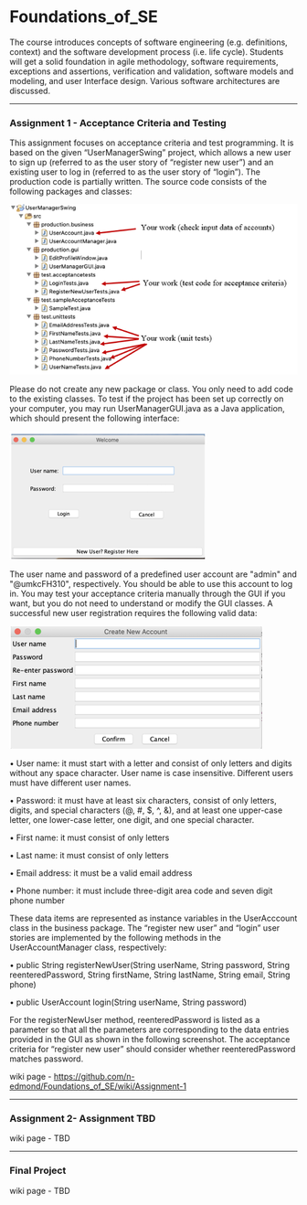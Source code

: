 # Foundations_of_SE

The course introduces concepts of software engineering (e.g. definitions, context) and the software development process (i.e. life cycle). Students will get a solid foundation in agile methodology, software requirements, exceptions and assertions, verification and validation, software models and modeling, and user Interface design. Various software architectures are discussed.

-------------------------------------------------------------------------------------------------------

### Assignment 1 - Acceptance Criteria and Testing
This assignment focuses on acceptance criteria and test programming. It is based on the given “UserManagerSwing” project, which allows a new user to sign up (referred to as the user story of “register new user”) and an existing user to log in (referred to as the user story of “login”). The production code is partially written. The source code consists of the following packages and classes:  


![userManagerSwing](https://github.com/n-edmond/Foundations_of_SE/blob/main/Images/UserManagerSwing.png)
	
	
Please do not create any new package or class. You only need to add code to the existing classes. To test if the project has been set up correctly on your computer, you may run UserManagerGUI.java as a Java application, which should present the following interface:

![login](https://github.com/n-edmond/Foundations_of_SE/blob/main/Images/login.png)

The user name and password of a predefined user account are "admin" and "@umkcFH310", respectively. You should be able to use this account to log in. You may test your acceptance criteria manually through the GUI if you want, but you do not need to understand or modify the GUI classes.
A successful new user registration requires the following valid data: 

![create_new_acct](https://github.com/n-edmond/Foundations_of_SE/blob/main/Images/create_new_acct.png)

•	User name: it must start with a letter and consist of only letters and digits without any space character. User name is case insensitive. Different users must have different user names. 

•	Password: it must have at least six characters, consist of only letters, digits, and special characters (@, #, $, ^, &), and at least one upper-case letter, one lower-case letter, one digit, and one special character.

•	First name: it must consist of only letters

•	Last name: it must consist of only letters

•	Email address: it must be a valid email address

•	Phone number: it must include three-digit area code and seven digit phone number




These data items are represented as instance variables in the UserAcccount class in the business package. The “register new user” and “login” user stories are implemented by the following methods in the UserAccountManager class, respectively: 

•	public String registerNewUser(String userName, String password, String reenteredPassword, String firstName, String lastName, String email, String phone)

•	public UserAccount login(String userName, String password)

For the registerNewUser method, reenteredPassword is listed as a parameter so that all the parameters are corresponding to the data entries provided in the GUI as shown in the following screenshot. The acceptance criteria for “register new user” should consider whether reenteredPassword matches password. 
 


wiki page - https://github.com/n-edmond/Foundations_of_SE/wiki/Assignment-1

________________________________________________________________________________________________________
               
### Assignment 2- Assignment TBD

wiki page - TBD

________________________________________________________________________________________________________

### Final Project
wiki page - TBD
